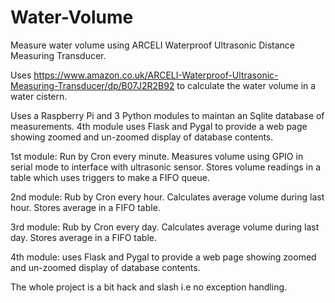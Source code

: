 # Water-Volume
Measure water volume using ARCELI Waterproof Ultrasonic Distance Measuring Transducer.

Uses https://www.amazon.co.uk/ARCELI-Waterproof-Ultrasonic-Measuring-Transducer/dp/B07J2R2B92 to calculate the water volume in a water cistern.

Uses a Raspberry Pi and 3 Python modules to maintan an Sqlite database of measurements. 4th module uses Flask and Pygal to provide a web page showing zoomed and un-zoomed display of database contents.

1st module: Run by Cron every minute. Measures volume using GPIO in serial mode to interface with ultrasonic sensor. Stores volume readings in a table which uses triggers to make a FIFO queue.

2nd module: Rub by Cron every hour. Calculates average volume during last hour. Stores average in a FIFO table.

3rd module: Rub by Cron every day. Calculates average volume during last day. Stores average in a FIFO table.

4th module: uses Flask and Pygal to provide a web page showing zoomed and un-zoomed display of database contents.

The whole project is a bit hack and slash i.e no exception handling.
